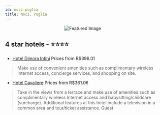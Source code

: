 ```yaml
---
id: noci-puglia
title: Noci, Puglia
---
```


<center><img src="https://i.travelapi.com/hotels/16000000/15070000/15067400/15067323/13fcc1f9_b.jpg" alt="Featured Image" /></center>


##  4 star hotels - ⭐️⭐️⭐️⭐️

-    [Hotel Dimora Intini](https://us.hurb.com/br/hotels/noci/hotel-dimora-intini-JNP-JP115434?cmp=18055) Prices from R$399.01
   > Make use of convenient amenities such as complimentary wireless Internet access, concierge services, and shopping on site.
-    [Hotel Cavaliere](https://us.hurb.com/br/hotels/noci/hotel-cavaliere-JNP-JP151649?cmp=18055) Prices from R$361.06
   > Take in the views from a terrace and make use of amenities such as complimentary wireless Internet access and babysitting/childcare (surcharge). Additional features at this hotel include a television in a common area and tour/ticket assistance. Guest

